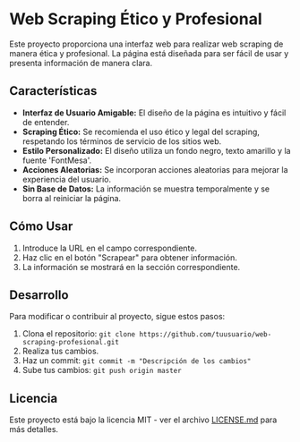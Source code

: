 # Web Scraping Ético y Profesional

Este proyecto proporciona una interfaz web para realizar web scraping de manera ética y profesional. La página está diseñada para ser fácil de usar y presenta información de manera clara.

## Características

- **Interfaz de Usuario Amigable:** El diseño de la página es intuitivo y fácil de entender.
- **Scraping Ético:** Se recomienda el uso ético y legal del scraping, respetando los términos de servicio de los sitios web.
- **Estilo Personalizado:** El diseño utiliza un fondo negro, texto amarillo y la fuente 'FontMesa'.
- **Acciones Aleatorias:** Se incorporan acciones aleatorias para mejorar la experiencia del usuario.
- **Sin Base de Datos:** La información se muestra temporalmente y se borra al reiniciar la página.

## Cómo Usar

1. Introduce la URL en el campo correspondiente.
2. Haz clic en el botón "Scrapear" para obtener información.
3. La información se mostrará en la sección correspondiente.

## Desarrollo

Para modificar o contribuir al proyecto, sigue estos pasos:

1. Clona el repositorio: `git clone https://github.com/tuusuario/web-scraping-profesional.git`
2. Realiza tus cambios.
3. Haz un commit: `git commit -m "Descripción de los cambios"`
4. Sube tus cambios: `git push origin master`

## Licencia

Este proyecto está bajo la licencia MIT - ver el archivo [LICENSE.md](LICENSE.md) para más detalles.
